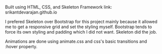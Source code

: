 Built using HTML, CSS, and Skeleton Framework
link: srikantdevarajan.github.io

I prefered Skeleton over Bootstrap for this project mainly because it allowed me to get a responsive grid and set the styling myself. Bootstrap tends to force its own styling and padding which I did not want. Skeleton did the job.

Animations are done using animate.css and css's basic transitions and :hover property.
